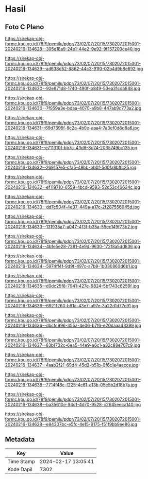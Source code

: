 # Hasil

## Foto C Plano

https://sirekap-obj-formc.kpu.go.id/78f9/pemilu/pdpr/73/02/07/20/15/7302072015001-20240216-134628--305e18a9-24e1-44e2-9e92-9f157200ce40.jpg

https://sirekap-obj-formc.kpu.go.id/78f9/pemilu/pdpr/73/02/07/20/15/7302072015001-20240216-134629--ad638d52-8862-44c3-91f0-02b4d9b8e892.jpg

https://sirekap-obj-formc.kpu.go.id/78f9/pemilu/pdpr/73/02/07/20/15/7302072015001-20240216-134630--92e871d8-1740-490f-b849-53ea31cda848.jpg

https://sirekap-obj-formc.kpu.go.id/78f9/pemilu/pdpr/73/02/07/20/15/7302072015001-20240216-134630--7f959a3e-bdaa-4070-a9b8-447ab9c773a2.jpg

https://sirekap-obj-formc.kpu.go.id/78f9/pemilu/pdpr/73/02/07/20/15/7302072015001-20240216-134631--69d7399f-6c2a-4b9e-aaa4-7a3ef0d8d8a6.jpg

https://sirekap-obj-formc.kpu.go.id/78f9/pemilu/pdpr/73/02/07/20/15/7302072015001-20240216-134631--e711310f-bb7c-43d6-8d74-2035749bc135.jpg

https://sirekap-obj-formc.kpu.go.id/78f9/pemilu/pdpr/73/02/07/20/15/7302072015001-20240216-134632--269157e5-cfa5-48bb-bb0f-5d0fa8bffc25.jpg

https://sirekap-obj-formc.kpu.go.id/78f9/pemilu/pdpr/73/02/07/20/15/7302072015001-20240216-134632--ef119710-6559-4bcd-9593-52c53c46624c.jpg

https://sirekap-obj-formc.kpu.go.id/78f9/pemilu/pdpr/73/02/07/20/15/7302072015001-20240216-134633--dd7c504f-4e37-449a-a17c-2f287556945d.jpg

https://sirekap-obj-formc.kpu.go.id/78f9/pemilu/pdpr/73/02/07/20/15/7302072015001-20240216-134633--131935a7-a047-4f3f-b35a-55ec149f73b2.jpg

https://sirekap-obj-formc.kpu.go.id/78f9/pemilu/pdpr/73/02/07/20/15/7302072015001-20240216-134634--4b1e5e28-7381-4e9d-9630-172f8a5dd836.jpg

https://sirekap-obj-formc.kpu.go.id/78f9/pemilu/pdpr/73/02/07/20/15/7302072015001-20240216-134634--5974ff4f-9d9f-497c-a7b9-1b030860d6b1.jpg

https://sirekap-obj-formc.kpu.go.id/78f9/pemilu/pdpr/73/02/07/20/15/7302072015001-20240216-134635--d0dc25f8-7941-427e-9824-5bf743c6259f.jpg

https://sirekap-obj-formc.kpu.go.id/78f9/pemilu/pdpr/73/02/07/20/15/7302072015001-20240216-134636--6921f260-b81a-43e7-a97e-3a22d1d77c91.jpg

https://sirekap-obj-formc.kpu.go.id/78f9/pemilu/pdpr/73/02/07/20/15/7302072015001-20240216-134636--dbcfc996-355a-4e06-b7f6-e20daaa43399.jpg

https://sirekap-obj-formc.kpu.go.id/78f9/pemilu/pdpr/73/02/07/20/15/7302072015001-20240216-134637--83b1732c-6ea5-44e9-a6c1-a32c88e707c9.jpg

https://sirekap-obj-formc.kpu.go.id/78f9/pemilu/pdpr/73/02/07/20/15/7302072015001-20240216-134637--4aab2f21-69d4-45d2-b51b-0f6c1e4aacce.jpg

https://sirekap-obj-formc.kpu.go.id/78f9/pemilu/pdpr/73/02/07/20/15/7302072015001-20240216-134638--7714f48e-f225-4c61-a13b-05e5b2d18b7a.jpg

https://sirekap-obj-formc.kpu.go.id/78f9/pemilu/pdpr/73/02/07/20/15/7302072015001-20240216-134638--ba35610e-94c1-4d70-9528-c2645eeca140.jpg

https://sirekap-obj-formc.kpu.go.id/78f9/pemilu/pdpr/73/02/07/20/15/7302072015001-20240216-134628--e84307bc-e5fc-4e15-9175-f51f9bb9ee86.jpg


## Metadata

| Key        | Value               |
| ---------- | ------------------- |
| Time Stamp | 2024-02-17 13:05:41 |
| Kode Dapil | 7302                |



